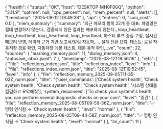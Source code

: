 ﻿{
  "health": {
    "status": "OK",
    "host": "DESKTOP-MH0F8GQ",
    "python": "3.11.9",
    "uptime": null,
    "cpu_percent": null,
    "mem_percent": null,
    "alerts": [],
    "timestamp": "2025-08-12T18:49:28"
  },
  "api": {
    "entries": 0,
    "sum_cost": 0.0
  },
  "mem_summary": {
    "summary": "최근 메모리 항목 22개 중 대표: 파일명은 절대 변경하지 않는다., 검증되지 않은 결과는 배포하지 않는다., loop_heartbeat, loop_heartbeat, loop_heartbeat, loop_heartbeat, 마스터 루프 중심 고정, 실시간 메모리 반영, 데이터 근거 기반 보고서/알림 자동화,…, 설계 전환 요지, 테스트: 로컬 자동저장 경로 확인, 자동저장 데몬 테스트, 데몬 동작 확인, _ve",
    "count": 22,
    "sources": {
      "learning_memory.json": 11,
      "dialog_memory.json": 4,
      "autosave_inbox.jsonl": 7
    },
    "timestamp": "2025-08-12T19:56:16"
  },
  "refs": [
    {
      "file": "reflections_index.json",
      "title": "reflections_index",
      "level": "info"
    },
    {
      "file": "reflections_index_norm.json",
      "title": "2025-08-12T19:52:45",
      "level": "info"
    },
    {
      "file": "reflection_memory_2025-08-05T11-35-02Z_norm.json",
      "title": "{'user_commands': ['Check system health', 'Check system health', 'Check system health', 'Check system health', '시스템 상태를 점검하고 요약해줘'], 'system_responses': ['To check your system\\'s health, you can perform several diagnostic checks on your com",
      "level": "중간"
    },
    {
      "file": "reflection_memory_2025-08-05T09-56-36Z_norm.json",
      "title": "✅ 명령 인식됨 → 'Check system health'",
      "level": "normal"
    },
    {
      "file": "reflection_memory_2025-08-05T09-44-58Z_norm.json",
      "title": "✅ 명령 인식됨 → 'Check system health'",
      "level": "normal"
    }
  ],
  "lm_count": 11
}

